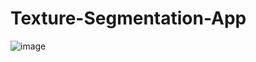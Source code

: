 # Texture-Segmentation-App


![image](https://github.com/user-attachments/assets/bb125021-b80e-4e4c-aaf8-66801e9b439e)
